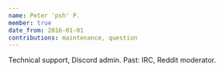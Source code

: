 ```yaml
---
name: Peter 'psh' P.
member: true
date_from: 2016-01-01
contributions: maintenance, question
---
```

Technical support, Discord admin. Past: IRC, Reddit moderator.
